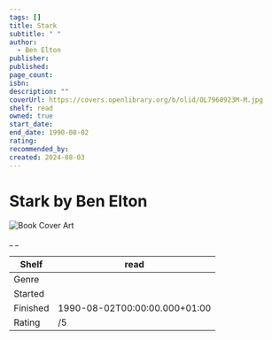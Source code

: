 ```yaml
---
tags: []
title: Stark
subtitle: " "
author:
  - Ben Elton
publisher:
published:
page_count:
isbn:
description: ""
coverUrl: https://covers.openlibrary.org/b/olid/OL7960923M-M.jpg
shelf: read
owned: true
start_date:
end_date: 1990-08-02
rating:
recommended_by:
created: 2024-08-03
---
```


# Stark by Ben Elton

![Book Cover Art](https://covers.openlibrary.org/b/olid/OL7960923M-M.jpg)

_ _

| Shelf | read |
| --- | --- |
| Genre |  |
| Started |  |
| Finished | 1990-08-02T00:00:00.000+01:00 |
| Rating | /5 |


